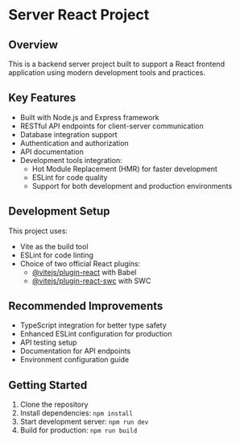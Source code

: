 # Server React Project

## Overview
This is a backend server project built to support a React frontend application using modern development tools and practices.

## Key Features
- Built with Node.js and Express framework
- RESTful API endpoints for client-server communication
- Database integration support
- Authentication and authorization
- API documentation
- Development tools integration:
  - Hot Module Replacement (HMR) for faster development
  - ESLint for code quality
  - Support for both development and production environments

## Development Setup
This project uses:
- Vite as the build tool
- ESLint for code linting
- Choice of two official React plugins:
  - [@vitejs/plugin-react](https://github.com/vitejs/vite-plugin-react) with Babel
  - [@vitejs/plugin-react-swc](https://github.com/vitejs/vite-plugin-react-swc) with SWC

## Recommended Improvements
- TypeScript integration for better type safety
- Enhanced ESLint configuration for production
- API testing setup
- Documentation for API endpoints
- Environment configuration guide

## Getting Started
1. Clone the repository
2. Install dependencies: `npm install`
3. Start development server: `npm run dev`
4. Build for production: `npm run build`